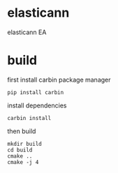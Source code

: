 # elasticann
elasticann EA

# build

first install carbin package manager
```shell
pip install carbin
```
install dependencies

```shell
carbin install
```
then build

```shell
mkdir build
cd build
cmake ..
cmake -j 4
```